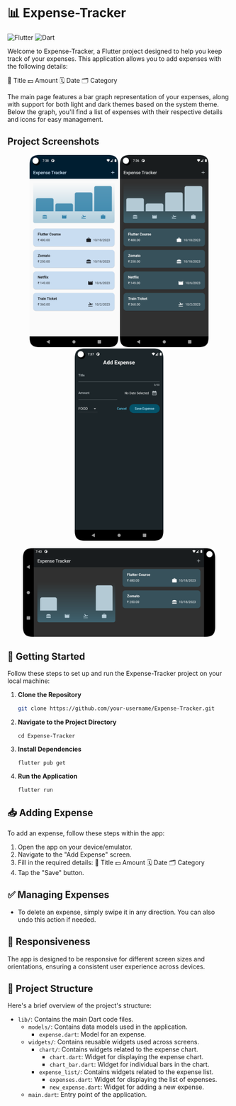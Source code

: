 # 📊 Expense-Tracker

![Flutter](https://img.shields.io/badge/Flutter-%2302569B.svg?style=for-the-badge&logo=Flutter&logoColor=white) ![Dart](https://img.shields.io/badge/dart-%230175C2.svg?style=for-the-badge&logo=dart&logoColor=white)

Welcome to Expense-Tracker, a Flutter project designed to help you keep track of your expenses. This application allows you to add expenses with the following details:

📝 Title
💵 Amount
🗓️ Date
🗂️ Category

The main page features a bar graph representation of your expenses, along with support for both light and dark themes based on the system theme. Below the graph, you'll find a list of expenses with their respective details and icons for easy management.

## Project Screenshots

<p align="center">
  <img src="./images/expense_tracker_home_light.png" alt="Home Light" width="200"/>
  <img src="./images/expense_tracker_home.png" alt="Home Dark" width="200"/>
  <img src="./images/expense_tracker_add.png" alt="Add Expense" width="200"/>
</p>
<p align="center">
  <img src="./images/expense_tracker_horiz.png" alt="Home Light" height="200"/>
</p>


## 🚀 Getting Started

Follow these steps to set up and run the Expense-Tracker project on your local machine:

1. **Clone the Repository**
   ```bash
   git clone https://github.com/your-username/Expense-Tracker.git
    ```
2. **Navigate to the Project Directory**
   ``` 
   cd Expense-Tracker
   ```
3. **Install Dependencies**
   ``` 
   flutter pub get
   ```
3. **Run the Application**
   ``` 
   flutter run
   ```

## 📥 Adding Expense

To add an expense, follow these steps within the app:

1. Open the app on your device/emulator.
2. Navigate to the "Add Expense" screen.
3. Fill in the required details:
    📝 Title
    💵 Amount
    🗓️ Date
    🗂️ Category
4. Tap the "Save" button.

## ✅ Managing Expenses

- To delete an expense, simply swipe it in any direction. You can also undo this action if needed.


## 📱 Responsiveness

The app is designed to be responsive for different screen sizes and orientations, ensuring a consistent user experience across devices.

## 📁 Project Structure

Here's a brief overview of the project's structure:

- `lib/`: Contains the main Dart code files.
  - `models/`: Contains data models used in the application.
    - `expense.dart`: Model for an expense.
  - `widgets/`: Contains reusable widgets used across screens.
    - `chart/`: Contains widgets related to the expense chart.
      - `chart.dart`: Widget for displaying the expense chart.
      - `chart_bar.dart`: Widget for individual bars in the chart.
    - `expense_list/`: Contains widgets related to the expense list.
      - `expenses.dart`: Widget for displaying the list of expenses.
      - `new_expense.dart`: Widget for adding a new expense.
  - `main.dart`: Entry point of the application.
